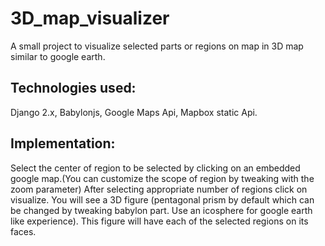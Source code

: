 # 3D_map_visualizer
A small project to visualize selected parts or regions on map in 3D map similar to google earth.

## Technologies used:

Django 2.x, Babylonjs, Google Maps Api, Mapbox static Api.

## Implementation:

Select the center of region to be selected by clicking on an embedded google map.(You can customize the scope of region by tweaking with the zoom parameter)
After selecting appropriate number of regions click on visualize.
You will see a 3D figure (pentagonal prism by default which can be changed by tweaking babylon part. Use an icosphere for google earth like experience).
This figure will have each of the selected regions on its faces.
